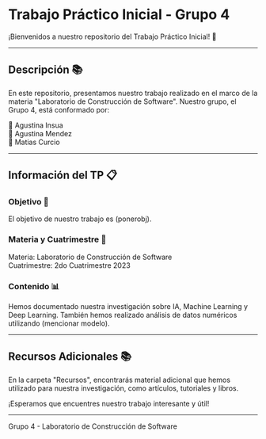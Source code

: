 # Trabajo Práctico Inicial - Grupo 4

¡Bienvenidos a nuestro repositorio del Trabajo Práctico Inicial! 🚀

---

## Descripción 📚

En este repositorio, presentamos nuestro trabajo realizado en el marco de la materia "Laboratorio de Construcción de Software". Nuestro grupo, el Grupo 4, está conformado por:

👩 Agustina Insua<br>
👩 Agustina Mendez<br>
👨 Matias Curcio

---

## Información del TP 📋

### Objetivo 🎯

El objetivo de nuestro trabajo es (ponerobj).

### Materia y Cuatrimestre 📅

Materia: Laboratorio de Construcción de Software<br>
Cuatrimestre: 2do Cuatrimestre 2023

### Contenido 📊

Hemos documentado nuestra investigación sobre IA, Machine Learning y Deep Learning. También hemos realizado análisis de datos numéricos utilizando (mencionar modelo).

---


## Recursos Adicionales 📚

En la carpeta "Recursos", encontrarás material adicional que hemos utilizado para nuestra investigación, como artículos, tutoriales y libros.

¡Esperamos que encuentres nuestro trabajo interesante y útil!

---
Grupo 4 - Laboratorio de Construcción de Software
